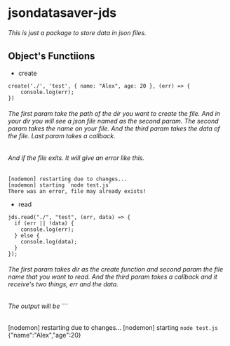 # jsondatasaver-jds
###### This is just a package to store data in json files. 



## Object's Functiions
* create
```
create('./', 'test', { name: "Alex", age: 20 }, (err) => {
    console.log(err);
})

```
###### The first param take the path of the dir you want to create the file. And in your dir you will see a json file named as the second param. The second param takes the name on your file. And the third param takes the data of the file. Last param takes a callback.

###### And if the file exits. It will give an error like this.

```
[nodemon] restarting due to changes...
[nodemon] starting `node test.js`
There was an error, file may already exists!
```
* read
```
jds.read("./", "test", (err, data) => {
  if (err || !data) {
    console.log(err);
  } else {
    console.log(data);
  }
});

```
###### The first param takes dir as the create function and second param the file name that you want to read. And the third param takes a callback and it receive's two things, err and the data.

###### The output will be ```
[nodemon] restarting due to changes...
[nodemon] starting `node test.js`
{"name":"Alex","age":20} 
```
